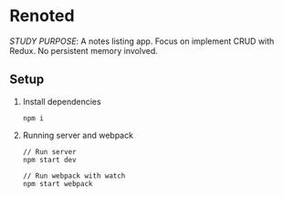 # Renoted

*STUDY PURPOSE*: A notes listing app. Focus on implement CRUD with Redux. No persistent memory involved.

## Setup

1. Install dependencies

    ```
    npm i
    ```

1. Running server and webpack

    ```
    // Run server
    npm start dev

    // Run webpack with watch
    npm start webpack
    ```
